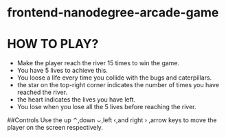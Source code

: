 frontend-nanodegree-arcade-game
===============================
# HOW TO PLAY?

  * Make the player reach the river 15 times to win the game.
  * You have 5 lives to achieve this.
  * You loose a life every time you collide with the bugs and caterpillars.
  * the star on the top-right corner indicates the number of times you have reached the river.
  * the heart indicates the lives you have left.
  * You lose when you lose all the 5 lives before reaching the river.

##Controls
  Use the up ⌃,down ⌄,left ‹,and right › ,arrow keys to move the player on the screen respectively.
